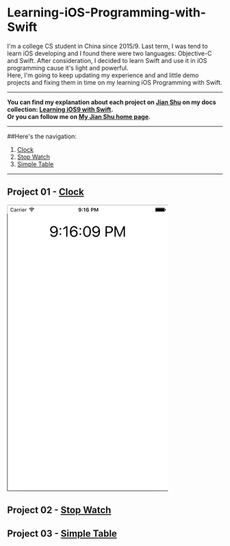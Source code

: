 # Learning-iOS-Programming-with-Swift

I'm a college CS student in China since 2015/9. Last term, I was tend to learn iOS developing and I found there were two languages: Objective-C and Swift. After consideration, I decided to learn Swift and use it in iOS programming cause it's light and powerful.<br>
Here, I'm going to keep updating my experience and and little demo projects and fixing them in time on my learning iOS Programming with Swift.<br>
***
**You can find my explanation about each project on [Jian Shu](http://www.jianshu.com) on my docs collection: [Learning iOS9 with Swift](http://www.jianshu.com/notebooks/4306985/latest).**<br>
**Or you can follow me on [My Jian Shu home page](http://www.jianshu.com/users/cb8a170d9700/latest_articles).**
***
##Here's the navigation:
1. [Clock](#Clock)
2. [Stop Watch](#StopWatch)
3. [Simple Table](#SimpleTable)

***
## Project 01 - <a id="Clock" href="https://github.com/Laurensesss/Learning-iOS-Programming-with-Swift/tree/master/Project01_Clock">Clock</a>

![The sample clock interface](https://github.com/Laurensesss/Learning-iOS-Programming-with-Swift/blob/master/Final%20Display%20Pictures/Clock.png)

## Project 02 - <a id="StopWatch" href="https://github.com/Laurensesss/Learning-iOS-Programming-with-Swift/tree/master/Project02_StopWatch">Stop Watch</a>

## Project 03 - <a id="SimpleTable" href="https://github.com/Laurensesss/Learning-iOS-Programming-with-Swift/tree/master/Project03_SimpleTable">Simple Table</a>